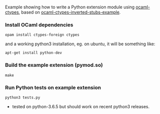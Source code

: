 Example showing how to write a Python extension module using [ocaml-ctypes](https://github.com/ocamllabs/ocaml-ctypes/tree/master/src/ctypes), based on [ocaml-ctypes-inverted-stubs-example](https://github.com/yallop/ocaml-ctypes-inverted-stubs-example).

### Install OCaml dependencies

```shell
opam install ctypes-foreign ctypes
```

and a working python3 installation, eg. on ubuntu, it will be something like:

```shell
apt-get install python-dev
```

### Build the example extension (pymod.so)

```shell
make
```

### Run Python tests on example extension

```shell
python3 tests.py
```

- tested on python-3.6.5 but should work on recent python3 releases.
